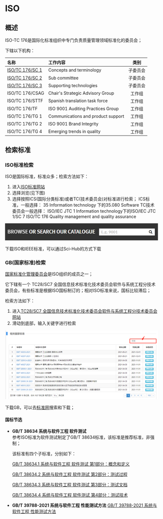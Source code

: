 # ISO

## 概述

ISO-TC 176是国际化标准组织中专门负责质量管理领域标准化的委员会；

下辖以下机构：

| 名称 | 工作内容 | 类别 |
| :--- | :--- | :---: |
| [ISO/TC 176/SC 1](https://www.iso.org/committee/53888.html) | Concepts and terminology | 子委员会 |
| [ISO/TC 176/SC 2](https://www.iso.org/committee/53896.html) | Sub committee | 子委员会 |
| [ISO/TC 176/SC 3](https://www.iso.org/committee/53934.html) | Supporting technologies | 子委员会 |
| ISO/TC 176/CSAG  | Chair's Strategic Advisory Group | 工作组 |
| ISO/TC 176/STTF  | Spanish translation task force | 工作组 |
| ISO/TC 176/TF  | ISO 9001 Auditing Practices Group | 工作组 |
| ISO/TC 176/TG 1  | Communications and product support | 工作组 |
| ISO/TC 176/TG 2  | ISO 9001 Brand Integrity | 工作组 |
| ISO/TC 176/TG 4  | Emerging trends in quality | 工作组 |

## 检索标准

### ISO标准检索

ISO是国际标准，标准众多；检索方法如下：

1. 进入[ISO标准网站](https://www.iso.org/standards.html)
2. 选择浏览\(见下图\)
3. 选择按照ICS\(国际分类标准\)或者TC\(技术委员会\)对标准进行检索； ICS标准，一般选择：         35 Information technology 下的35.080 Software TC技术委员会一般选择：        ISO/IEC JTC 1 Information technology下的ISO/IEC JTC 1/SC 7        ISO/TC 176 Quality management and quality assurance

![](../.gitbook/assets/image%20%284%29.png)

下载ISO和IEEE标准，可以通过Sci-Hub的方式下载

### GB\(国家标准\)检索

[国家标准化管理委员会](http://www.sac.gov.cn/)是ISO组织的成员之一；

它下辖有一个 TC28/SC7 全国信息技术标准化技术委员会软件与系统工程分技术委员会，有些标准是根据ISO国标制订的；相对ISO标准来说，国标比较滞后；

检索方法如下：

1. 进入[TC28/SC7 全国信息技术标准化技术委员会软件与系统工程分技术委员会网站 ](http://std.samr.gov.cn/search/orgDetailView?tcCode=TC28SC7)
2. 滑动到底部，输入关键字进行检索 

![&#x6807;&#x51C6;&#x68C0;&#x7D22;&#x754C;&#x9762;](../.gitbook/assets/image%20%2865%29.png)

下载GB，可以去[标准网](https://www.biaozhun.org/)搜索和下载；

#### 国标节选

* **GB/T 38634 系统与软件工程 软件测试**  
  参考ISO标准为软件测试制定了GB/T 38634标准，该标准是推荐标准，非强制；

   该标准有四个子标准，分别如下：

  [GB/T 38634.1 系统与软件工程 软件测试 第1部分：概念和定义](http://std.samr.gov.cn/gb/search/gbDetailed?id=A47A713B75E614ABE05397BE0A0ABB25)

  [GB/T 38634.2 系统与软件工程 软件测试 第2部分：测试过程](http://std.samr.gov.cn/gb/search/gbDetailed?id=A47A713B75E414ABE05397BE0A0ABB25)

  [GB/T 38634.3 系统与软件工程 软件测试 第3部分：测试文档](http://std.samr.gov.cn/gb/search/gbDetailed?id=A47A713B763E14ABE05397BE0A0ABB25)

  [GB/T 38634.4 系统与软件工程 软件测试 第4部分：测试技术](http://std.samr.gov.cn/gb/search/gbDetailed?id=A47A713B763614ABE05397BE0A0ABB25)  

* **GB/T 39788-2021 系统与软件工程 性能测试方法** [GB/T 39788-2021 系统与软件工程 性能测试方法](http://std.samr.gov.cn/gb/search/gbDetailed?id=BD89DE8E07233D08E05397BE0A0A4FAD)

### 





